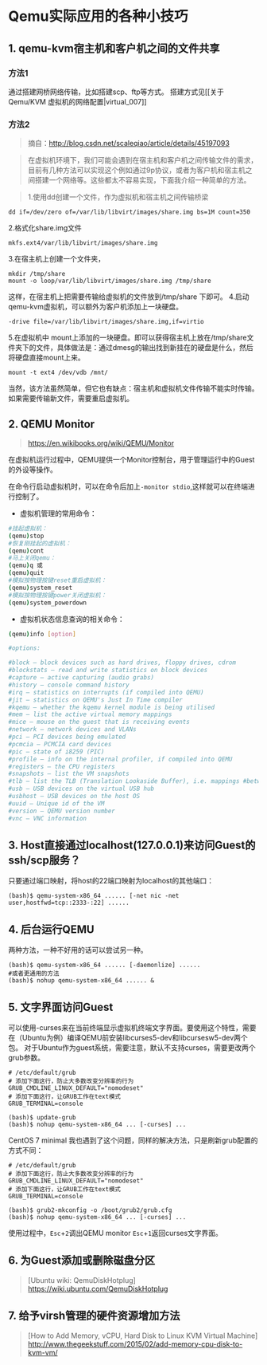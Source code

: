 # Qemu实际应用的各种小技巧

## 1. qemu-kvm宿主机和客户机之间的文件共享

### 方法1
通过搭建网桥网络传输，比如搭建scp、ftp等方式。
搭建方式见[[关于Qemu/KVM 虚拟机的网络配置|virtual_007]]
### 方法2
> 摘自：http://blog.csdn.net/scaleqiao/article/details/45197093

>在虚拟机环境下，我们可能会遇到在宿主机和客户机之间传输文件的需求，目前有几种方法可以实现这个例如通过9p协议，或者为客户机和宿主机之间搭建一个网络等。这些都太不容易实现，下面我介绍一种简单的方法。

>1.使用dd创建一个文件，作为虚拟机和宿主机之间传输桥梁
```
dd if=/dev/zero of=/var/lib/libvirt/images/share.img bs=1M count=350
```
2.格式化share.img文件
```
mkfs.ext4/var/lib/libvirt/images/share.img
```
3.在宿主机上创建一个文件夹，
```
mkdir /tmp/share
mount -o loop/var/lib/libvirt/images/share.img /tmp/share
```
这样，在宿主机上把需要传输给虚拟机的文件放到/tmp/share 下即可。
4.启动qemu-kvm虚拟机，可以额外为客户机添加上一块硬盘。
```
-drive file=/var/lib/libvirt/images/share.img,if=virtio
```
5.在虚拟机中 mount上添加的一块硬盘。即可以获得宿主机上放在/tmp/share文件夹下的文件，具体做法是：通过dmesg的输出找到新挂在的硬盘是什么，然后将硬盘直接mount上来。
```
mount -t ext4 /dev/vdb /mnt/   
```
当然，该方法虽然简单，但它也有缺点：宿主机和虚拟机文件传输不能实时传输。如果需要传输新文件，需要重启虚拟机。


## 2. QEMU Monitor

> https://en.wikibooks.org/wiki/QEMU/Monitor

在虚拟机运行过程中，QEMU提供一个Monitor控制台，用于管理运行中的Guest的外设等操作。

在命令行启动虚拟机时，可以在命令后加上`-monitor stdio`,这样就可以在终端进行控制了。

* 虚拟机管理的常用命令：
```bash
#挂起虚拟机：
(qemu)stop
#恢复刚挂起的虚拟机：
(qemu)cont
#马上关闭qemu：
(qemu)q 或
(qemu)quit
#模拟按物理按键reset重启虚拟机：
(qemu)system_reset
#模拟按物理按键power关闭虚拟机：
(qemu)system_powerdown
```

* 虚拟机状态信息查询的相关命令：
```bash
(qemu)info [option]

#options:

#block – block devices such as hard drives, floppy drives, cdrom
#blockstats – read and write statistics on block devices
#capture – active capturing (audio grabs)
#history – console command history
#irq – statistics on interrupts (if compiled into QEMU)
#jit – statistics on QEMU's Just In Time compiler
#kqemu – whether the kqemu kernel module is being utilised
#mem – list the active virtual memory mappings
#mice – mouse on the guest that is receiving events
#network – network devices and VLANs
#pci – PCI devices being emulated
#pcmcia – PCMCIA card devices
#pic – state of i8259 (PIC)
#profile – info on the internal profiler, if compiled into QEMU
#registers – the CPU registers
#snapshots – list the VM snapshots
#tlb – list the TLB (Translation Lookaside Buffer), i.e. mappings #between physical memory and virtual memory
#usb – USB devices on the virtual USB hub
#usbhost – USB devices on the host OS
#uuid – Unique id of the VM
#version – QEMU version number
#vnc – VNC information
```

## 3. Host直接通过localhost(127.0.0.1)来访问Guest的ssh/scp服务？

只要通过端口映射，将host的22端口映射为localhost的其他端口：
```
(bash)$ qemu-system-x86_64 ...... [-net nic -net user,hostfwd=tcp::2333-:22] ......
```


## 4. 后台运行QEMU

两种方法，一种不好用的话可以尝试另一种。
```
(bash)$ qemu-system-x86_64 ...... [-daemonlize] ......
#或者更通用的方法
(bash)$ nohup qemu-system-x86_64 ...... &
```


## 5. 文字界面访问Guest
可以使用-curses来在当前终端显示虚拟机终端文字界面。要使用这个特性，需要在（Ubuntu为例）编译QEMU前安装libcurses5-dev和libcursesw5-dev两个包。 对于Ubuntu作为guest系统，需要注意，默认不支持curses，需要更改两个grub参数。
```
# /etc/default/grub
# 添加下面这行，防止大多数改变分辨率的行为
GRUB_CMDLINE_LINUX_DEFAULT="nomodeset"
# 添加下面这行，让GRUB工作在text模式
GRUB_TERMINAL=console

(bash)$ update-grub
(bash)$ nohup qemu-system-x86_64 ... [-curses] ... 
```
CentOS 7 minimal 我也遇到了这个问题，同样的解决方法，只是刷新grub配置的方式不同：
```
# /etc/default/grub
# 添加下面这行，防止大多数改变分辨率的行为
GRUB_CMDLINE_LINUX_DEFAULT="nomodeset"
# 添加下面这行，让GRUB工作在text模式
GRUB_TERMINAL=console

(bash)$ grub2-mkconfig -o /boot/grub2/grub.cfg
(bash)$ nohup qemu-system-x86_64 ... [-curses] ... 
```
使用过程中，`Esc`+`2`调出QEMU monitor `Esc`+`1`返回curses文字界面。


## 6. 为Guest添加或删除磁盘分区

> [Ubuntu wiki: QemuDiskHotplug] https://wiki.ubuntu.com/QemuDiskHotplug

## 7. 给予virsh管理的硬件资源增加方法

> [How to Add Memory, vCPU, Hard Disk to Linux KVM Virtual Machine] http://www.thegeekstuff.com/2015/02/add-memory-cpu-disk-to-kvm-vm/